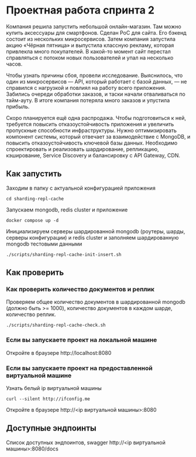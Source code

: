 # Проектная работа спринта 2

Компания решила запустить небольшой онлайн-магазин. Там можно купить аксессуары для смартфонов. Сделан PоC для сайта. Его бэкенд состоит из нескольких микросервисов. 
Затем компания запустила акцию «Чёрная пятница» и выпустила классную рекламу, которая привлекла много покупателей. В какой-то момент сайт перестал справляться с потоком новых пользователей и упал на несколько часов.

Чтобы узнать причины сбоя, провели исследование. Выяснилось, что один из микросервисов — API, который работает с базой данных, — не справился с нагрузкой и повлиял на работу всего приложения. Забились очереди обработки заказов, и таски начали отваливаться по тайм-ауту. В итоге компания потеряла много заказов и упустила прибыль. 

Скоро планируется ещё одна распродажа. Чтобы подготовиться к ней, требуется повысить отказоустойчивость приложения и увеличить пропускные способности инфраструктуры. Нужно оптимизировать компонент системы, который отвечает за взаимодействие с MongoDB, и повысить отказоустойчивость ключевой базы данных.
Необходимо спроектировать и реализовать шардирование, репликацию, кэширование, Service Discovery и балансировку с API Gateway, CDN.

## Как запустить

Заходим в папку с актуальной конфигурацией приложения

```shell
cd sharding-repl-cache
```

Запускаем mongodb, redis cluster и приложение

```shell
docker compose up -d
```

Инициализируем серверы шардированной mongodb (роутеры, шарды, серверы конфигурации) и redis cluster и заполняем шардированную mongodb тестовыми данными

```shell
./scripts/sharding-repl-cache-init-insert.sh
```

## Как проверить

### Как проверить количество документов и реплик

Проверяем общее количество документов в шардированной mongodb (должно быть >= 1000), количество документов в каждом шарде, количество реплик.

```shell
./scripts/sharding-repl-cache-check.sh
```

### Если вы запускаете проект на локальной машине

Откройте в браузере http://localhost:8080

### Если вы запускаете проект на предоставленной виртуальной машине

Узнать белый ip виртуальной машины

```shell
curl --silent http://ifconfig.me
```

Откройте в браузере http://<ip виртуальной машины>:8080

## Доступные эндпоинты

Список доступных эндпоинтов, swagger http://<ip виртуальной машины>:8080/docs
